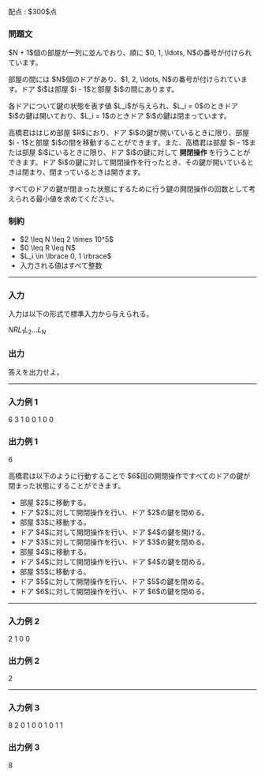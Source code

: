 
<div>

<span>

<span>

<p>
配点 : $300$点
</p>

<div>

<section>

### **問題文**

<p>
$N + 1$個の部屋が一列に並んでおり、順に $0, 1, \ldots, N$の番号が付けられています。
</p>

<p>
部屋の間には $N$個のドアがあり、$1, 2, \ldots, N$の番号が付けられています。ドア $i$は部屋 $i - 1$と部屋 $i$の間にあります。
</p>

<p>
各ドアについて鍵の状態を表す値 $L_i$が与えられ、$L_i = 0$のときドア $i$の鍵は開いており、$L_i = 1$のときドア $i$の鍵は閉まっています。
</p>

<p>
高橋君ははじめ部屋 $R$におり、ドア $i$の鍵が開いているときに限り、部屋 $i - 1$と部屋 $i$の間を移動することができます。また、高橋君は部屋 $i - 1$または部屋 $i$にいるときに限り、ドア $i$の鍵に対して 
<strong>
開閉操作
</strong>
を行うことができます。ドア $i$の鍵に対して開閉操作を行ったとき、その鍵が開いているときは閉まり、閉まっているときは開きます。
</p>

<p>
すべてのドアの鍵が閉まった状態にするために行う鍵の開閉操作の回数として考えられる最小値を求めてください。
</p>

</section>

</div>

<div>

<section>

### **制約**

<ul>

<li>
$2 \leq N \leq 2 \times 10^5$
</li>

<li>
$0 \leq R \leq N$
</li>

<li>
$L_i \in \lbrace 0, 1 \rbrace$
</li>

<li>
入力される値はすべて整数
</li>

</ul>

</section>

</div>

---

<div>

<div>

<section>

### **入力**

<p>
入力は以下の形式で標準入力から与えられる。
</p>

<div>

$N$$R$$L_1$$L_2$$\ldots$$L_N$
</div>

</section>

</div>

<div>

<section>

### **出力**

<p>
答えを出力せよ。
</p>

</section>

</div>

</div>

---

<div>

<section>

### **入力例 1**

<div>

6 3
1 0 0 1 0 0

</div>

</section>

</div>

<div>

<section>

### **出力例 1**

<div>

6

</div>

<p>
高橋君は以下のように行動することで $6$回の開閉操作ですべてのドアの鍵が閉まった状態にすることができます。
</p>

<ul>

<li>
部屋 $2$に移動する。
</li>

<li>
ドア $2$に対して開閉操作を行い、ドア $2$の鍵を閉める。
</li>

<li>
部屋 $3$に移動する。
</li>

<li>
ドア $4$に対して開閉操作を行い、ドア $4$の鍵を開ける。
</li>

<li>
ドア $3$に対して開閉操作を行い、ドア $3$の鍵を閉める。
</li>

<li>
部屋 $4$に移動する。
</li>

<li>
ドア $4$に対して開閉操作を行い、ドア $4$の鍵を閉める。
</li>

<li>
部屋 $5$に移動する。
</li>

<li>
ドア $5$に対して開閉操作を行い、ドア $5$の鍵を閉める。
</li>

<li>
ドア $6$に対して開閉操作を行い、ドア $6$の鍵を閉める。
</li>

</ul>

</section>

</div>

---

<div>

<section>

### **入力例 2**

<div>

2 1
0 0

</div>

</section>

</div>

<div>

<section>

### **出力例 2**

<div>

2

</div>

</section>

</div>

---

<div>

<section>

### **入力例 3**

<div>

8 2
0 1 0 0 1 0 1 1

</div>

</section>

</div>

<div>

<section>

### **出力例 3**

<div>

8

</div>

</section>

</div>

</span>

</span>

</div>
